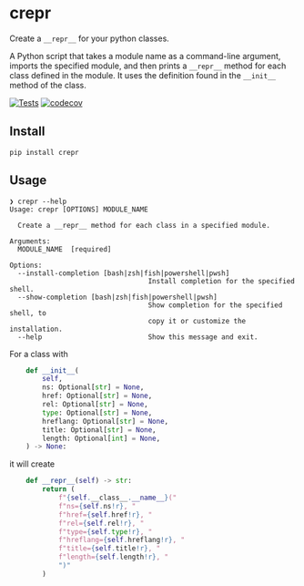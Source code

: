 # crepr

Create a ``__repr__`` for your python classes.

A Python script that takes a module name as a command-line argument,
imports the specified module, and then prints a `__repr__` method
for each class defined in the module.
It uses the definition found in the  `__init__` method of the class.

[![Tests](https://github.com/cleder/crepr/actions/workflows/run-all-tests.yml/badge.svg)](https://github.com/cleder/crepr/actions/workflows/run-all-tests.yml)
[![codecov](https://codecov.io/gh/cleder/crepr/graph/badge.svg?token=EGCcrWkpay)](https://codecov.io/gh/cleder/crepr)

## Install

```
pip install crepr
```

## Usage

```
❯ crepr --help
Usage: crepr [OPTIONS] MODULE_NAME

  Create a __repr__ method for each class in a specified module.

Arguments:
  MODULE_NAME  [required]

Options:
  --install-completion [bash|zsh|fish|powershell|pwsh]
                                  Install completion for the specified shell.
  --show-completion [bash|zsh|fish|powershell|pwsh]
                                  Show completion for the specified shell, to
                                  copy it or customize the installation.
  --help                          Show this message and exit.
```

For a class with

```python
    def __init__(
        self,
        ns: Optional[str] = None,
        href: Optional[str] = None,
        rel: Optional[str] = None,
        type: Optional[str] = None,
        hreflang: Optional[str] = None,
        title: Optional[str] = None,
        length: Optional[int] = None,
    ) -> None:
```

it will create

```python
    def __repr__(self) -> str:
        return (
            f"{self.__class__.__name__}("
            f"ns={self.ns!r}, "
            f"href={self.href!r}, "
            f"rel={self.rel!r}, "
            f"type={self.type!r}, "
            f"hreflang={self.hreflang!r}, "
            f"title={self.title!r}, "
            f"length={self.length!r}, "
            ")"
        )
```
